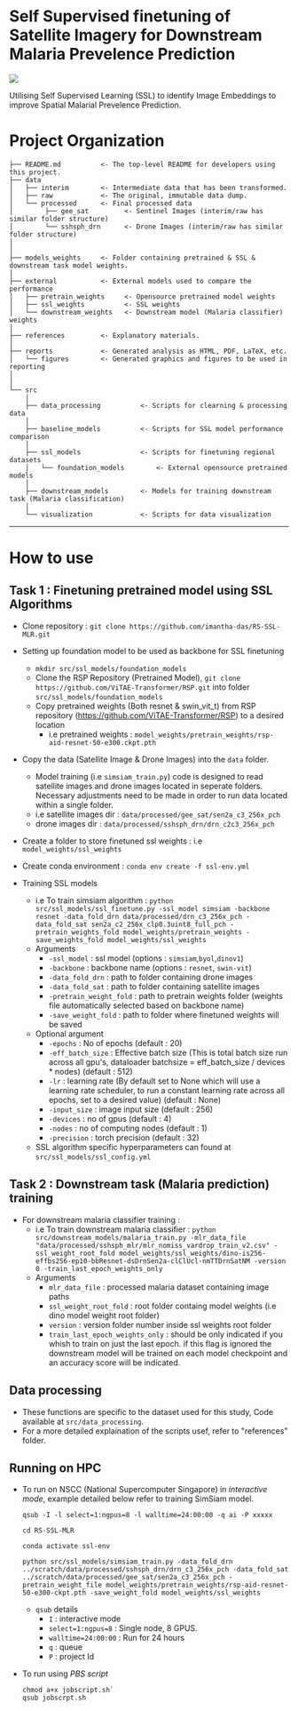 # Self Supervised finetuning of Satellite Imagery for Downstream Malaria Prevelence Prediction

<a target="_blank" href="https://cookiecutter-data-science.drivendata.org/">
    <img src="https://img.shields.io/badge/CCDS-Project%20template-328F97?logo=cookiecutter" />
</a>

Utilising Self Supervised Learning (SSL) to identify Image Embeddings to improve Spatial Malarial Prevelence Prediction.

# Project Organization

```
├── README.md          <- The top-level README for developers using this project.
├── data
│   ├── interim        <- Intermediate data that has been transformed.
│   ├── raw            <- The original, immutable data dump.
│   └── processed      <- Final processed data 
│        ├── gee_sat         <- Sentinel Images (interim/raw has similar folder structure)
│        └── sshsph_drn      <- Drone Images (interim/raw has similar folder structure) 
│
│
├── models_weights     <- Folder containing pretrained & SSL & downstream task model weights. 
│
├── external           <- External models used to compare the performance 
│   ├── pretrain_weights     <- Opensource pretrained model weights
│   ├── ssl_weights          <- SSL weights
│   └── downstream_weights   <- Downstream model (Malaria classifier) weights
│
├── references         <- Explanatory materials.
│
├── reports            <- Generated analysis as HTML, PDF, LaTeX, etc.
│   └── figures        <- Generated graphics and figures to be used in reporting
│
│
└── src
    │
    ├── data_processing          <- Scripts for clearning & processing data
    │
    ├── baseline_models          <- Scripts for SSL model performance comparison
    │   
    ├── ssl_models               <- Scripts for finetuning regional datasets
    │   └── foundation_models        <- External opensource pretrained models 
    │  
    ├── downstream_models        <- Models for training downstream task (Malaria classification)
    │
    └── visualization            <- Scripts for data visualization
```

--------

# How to use
## Task 1 : Finetuning pretrained model using SSL Algorithms
* Clone repository : `git clone https://github.com/imantha-das/RS-SSL-MLR.git`
* Setting up foundation model to be used as backbone for SSL finetuning
    * `mkdir src/ssl_models/foundation_models`
    * Clone the RSP Repository (Pretrained Model), `git clone https://github.com/ViTAE-Transformer/RSP.git` into folder `src/ssl_models/foundation_models`
    * Copy pretrained weights (Both resnet & swin_vit_t) from RSP repository (https://github.com/ViTAE-Transformer/RSP) to a desired location
        * i.e pretrained weights : `model_weights/pretrain_weights/rsp-aid-resnet-50-e300.ckpt.pth`
* Copy the data (Satellite Image & Drone Images) into the `data` folder.
    * Model training (i.e `simsiam_train.py`) code is designed to read satellite images and drone images located in seperate folders. Necessary adjustments need to be made in order to run data located within a single folder.
    * i.e satellite images dir : `data/processed/gee_sat/sen2a_c3_256x_pch`
    * drone images dir : `data/processed/sshsph_drn/drn_c2c3_256x_pch`

* Create a folder to store finetuned ssl weights : i.e `model_weights/ssl_weights`

* Create conda environment : `conda env create -f ssl-env.yml`

* Training SSL models
    * i.e To train simsiam algorithm : `python src/ssl_models/ssl_finetune.py -ssl_model simsiam -backbone resnet -data_fold_drn data/processed/drn_c3_256x_pch -data_fold_sat sen2a_c2_256x_clp0.3uint8_full_pch -pretrain_weights_fold model_weights/pretrain_weights -save_weights_fold model_weights/ssl_weights`
    * Arguments 
        * `-ssl_model` : ssl model (options : `simsiam`,`byol`,`dinov1`)
        * `-backbone` : backbone name (options : `resnet`, `swin-vit`)
        * `-data_fold_drn` : path to folder containing drone images
        * `-data_fold_sat` : path to folder containing satellite images
        * `-pretrain_weight_fold` : path to pretrain weights folder (weights file automatically selected based on backbone name)
        * `-save_weight_fold` : path to folder where finetuned weights will be saved
    * Optional argument
        * `-epochs` : No of epochs (default : 20)
        * `-eff_batch_size` : Effective batch size (This is total batch size run across all gpu's, dataloader batchsize = eff_batch_size / devices * nodes) (default : 512)
        * `-lr` : learning rate (By default set to None which will use a learning rate scheduler, to run a constant learning rate across all epochs, set to a desired value) (default : None)
        * `-input_size` : image input size (default : 256)
        * `-devices` : no of gpus (default : 4)
        * `-nodes` : no of computing nodes (default : 1)
        * `-precision` : torch precision (default : 32)
    * SSL algorithm specific hyperparameters can found at `src/ssl_models/ssl_config.yml`

## Task 2 : Downstream task (Malaria prediction) training

* For downstream malaria classifier training : 
    * i.e To train downstream malaria classifier : `python src/downstream_models/malaria_train.py -mlr_data_file "data/processed/sshsph_mlr/mlr_nomiss_vardrop_train_v2.csv" -ssl_weight_root_fold model_weights/ssl_weights/dino-is256-effbs256-ep10-bbResnet-dsDrnSen2a-clClUcl-nmTTDrnSatNM -version 0 -train_last_epoch_weights_only` 
    * Arguments
        * `mlr_data_file` : processed malaria dataset containing image paths
        * `ssl_weight_root_fold` : root folder containg model weights (i.e dino model weight root folder)
        * `version` : version folder number inside ssl weights root folder
        * `train_last_epoch_weights_only` : should be only indicated if you whish to train on just the last epoch. if this flag is ignored the downstream model will be trained on each model checkpoint and an accuracy score will be indicated.

## Data processing

* These functions are specific to the dataset used for this study, Code available at `src/data_processing`.
* For a more detailed explaination of the scripts usef, refer to "references" folder. 
    
## Running on HPC

* To run on NSCC (National Supercomputer Singapore) in *interactive mode*, example detailed below refer to training SimSiam model. 
    ```
    qsub -I -l select=1:ngpus=8 -l walltime=24:00:00 -q ai -P xxxxx

    cd RS-SSL-MLR

    conda activate ssl-env

    python src/ssl_models/simsiam_train.py -data_fold_drn ../scratch/data/processed/sshsph_drn/drn_c3_256x_pch -data_fold_sat ../scratch/data/processed/gee_sat/sen2a_c3_256x_pch -pretrain_weight_file model_weights/pretrain_weights/rsp-aid-resnet-50-e300-ckpt.pth -save_weight_fold model_weights/ssl_weights
    ```
    * `qsub` details
        * `I` : interactive mode
        * `select=1:ngpus=8` : Single node, 8 GPUS.
        * `walltime=24:00:00` : Run for 24 hours
        * `q` : queue
        * `P` : project Id

* To run using *PBS script*
    ```
    chmod a+x jobscript.sh`
    qsub jobscrpt.sh
    ```